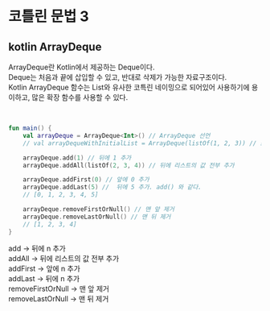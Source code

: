 # 코틀린 문법 3

## kotlin ArrayDeque

ArrayDeque란 Kotlin에서 제공하는 Deque이다.   
Deque는 처음과 끝에 삽입할 수 있고, 반대로 삭제가 가능한 자료구조이다.   
Kotlin ArrayDeque 함수는 List와 유사한 코특린 네이밍으로 되어있어 사용하기에 용이하고, 많은 확장 함수를 사용할 수 있다.

<br>

```kotlin
fun main() {
    val arrayDeque = ArrayDeque<Int>() // ArrayDeque 선언
    // val arrayDequeWithInitialList = ArrayDeque(listOf(1, 2, 3)) // 초기 값 대입 가능

    arrayDeque.add(1) // 뒤에 1 추가
    arrayDeque.addAll(listOf(2, 3, 4)) // 뒤에 리스트의 값 전부 추가

    arrayDeque.addFirst(0) // 앞에 0 추가
    arrayDeque.addLast(5) //  뒤에 5 추가. add() 와 같다.
    // [0, 1, 2, 3, 4, 5]

    arrayDeque.removeFirstOrNull() // 맨 앞 제거
    arrayDeque.removeLastOrNull() // 맨 뒤 제거
    // [1, 2, 3, 4]
}
```

add -> 뒤에 n 추가   
addAll -> 뒤에 리스트의 값 전부 추가   
addFirst -> 앞에 n 추가   
addLast -> 뒤에 n 추가   
removeFirstOrNull -> 맨 앞 제거   
removeLastOrNull -> 맨 뒤 제거